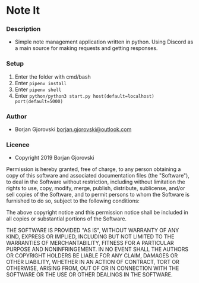 # Note It

### Description
 - Simple note management application written in python. Using Discord as a main source for making requests and getting responses.

### Setup
1. Enter the folder with cmd/bash
2. Enter <code>pipenv install</code>
3. Enter <code>pipenv shell</code>
3. Enter <code>python/python3 start.py host(default=localhost) port(default=5000)</code>

### Author
 - Borjan Gjorovski <borjan.gjorovski@outlook.com>
 
### Licence
 - Copyright 2019 Borjan Gjorovski

Permission is hereby granted, free of charge, to any person obtaining a copy of this software and associated documentation files (the "Software"), to deal in the Software without restriction, including without limitation the rights to use, copy, modify, merge, publish, distribute, sublicense, and/or sell copies of the Software, and to permit persons to whom the Software is furnished to do so, subject to the following conditions:

The above copyright notice and this permission notice shall be included in all copies or substantial portions of the Software.

THE SOFTWARE IS PROVIDED "AS IS", WITHOUT WARRANTY OF ANY KIND, EXPRESS OR IMPLIED, INCLUDING BUT NOT LIMITED TO THE WARRANTIES OF MERCHANTABILITY, FITNESS FOR A PARTICULAR PURPOSE AND NONINFRINGEMENT. IN NO EVENT SHALL THE AUTHORS OR COPYRIGHT HOLDERS BE LIABLE FOR ANY CLAIM, DAMAGES OR OTHER LIABILITY, WHETHER IN AN ACTION OF CONTRACT, TORT OR OTHERWISE, ARISING FROM, OUT OF OR IN CONNECTION WITH THE SOFTWARE OR THE USE OR OTHER DEALINGS IN THE SOFTWARE.